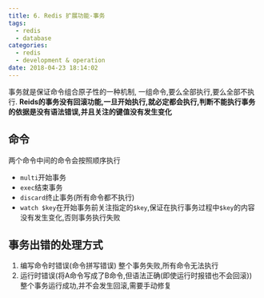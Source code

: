 ```yaml
---
title: 6. Redis 扩展功能-事务
tags:
  - redis
  - database
categories:
  - redis
  - development & operation
date: 2018-04-23 18:14:02
---
```



事务就是保证命令组合原子性的一种机制,
一组命令,要么全部执行,要么全部不执行.
**Reids的事务没有回滚功能,一旦开始执行,就必定都会执行,判断不能执行事务的依据是没有语法错误,并且关注的键值没有发生变化**

<!-- more -->

## 命令

两个命令中间的命令会按照顺序执行

- `multi`开始事务
- `exec`结束事务
- `discard`终止事务(所有命令都不执行)
- `watch $key`在开始事务前关注指定的`$key`,保证在执行事务过程中`$key`的内容没有发生变化,否则事务执行失败

## 事务出错的处理方式

1. 编写命令时错误(命令拼写错误)
	整个事务失败,所有命令无法执行
2. 运行时错误(将A命令写成了B命令,但语法正确(即使运行时报错也不会回滚))
	整个事务运行成功,并不会发生回滚,需要手动修复


